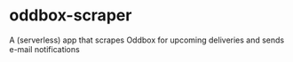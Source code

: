 # oddbox-scraper
A (serverless) app that scrapes Oddbox for upcoming deliveries and sends e-mail notifications
